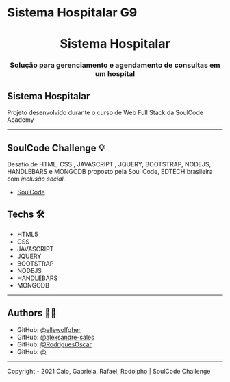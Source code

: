 # Sistema Hospitalar G9 
<h1 align="center">Sistema Hospitalar</h1>
<h3 align="center">Solução para gerenciamento e agendamento de consultas em um hospital</h3>




## Sistema Hospitalar
Projeto desenvolvido durante o curso de Web Full Stack da SoulCode Academy

---

## SoulCode Challenge 💡

Desafio de HTML, CSS , JAVASCRIPT , JQUERY, BOOTSTRAP, NODEJS, HANDLEBARS e MONGODB  proposto pela Soul Code, EDTECH brasileira com <i>inclusão social.</i>

- <a href="https://soulcodeacademy.org/">SoulCode</a>


## Techs 🛠

 - HTML5
 - CSS
 - JAVASCRIPT
 - JQUERY
 - BOOTSTRAP
 - NODEJS
 - HANDLEBARS
 - MONGODB

---

## Authors 👨‍💻

- GitHub: [@ellewolfgher](https://github.com/ellewolfgher)
- GitHub: [@alexsandre-sales](https://github.com/alexsandre-sales)
- GitHub: [@RodriguesOscar](https://github.com/RodriguesOscar)
- GitHub: [@](https://github.com/)

---

Copyright - 2021 Caio, Gabriela, Rafael, Rodolpho | SoulCode Challenge
